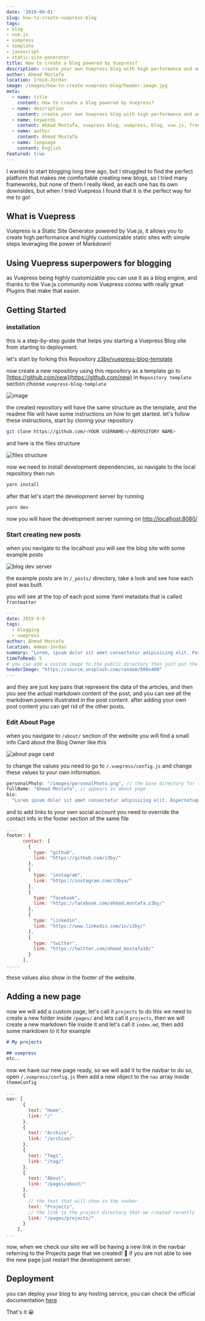 ```yaml
---
date: '2019-09-01'
slug: how-to-create-vuepress-blog
tags:
- blog
- vue.js
- vuepress
- template
- javascript
- static-site-generator
title: How to create a blog powered by Vuepress?
description: create your own Vuepress blog with high performance and and cool design...
author: Ahmad Mostafa
location: Irbid-Jordan
image: /images/how-to-create-vuepress-blog/header-image.jpg
meta:
  - name: title
    content: How to create a blog powered by Vuepress?
  - name: description
    content: create your own Vuepress blog with high performance and and cool design...
  - name: keywords
    content: Ahmad Mostafa, vuepress blog, vuepress, blog, vue.js, free blog template, open-source vuepress theme
  - name: author
    content: Ahmad Mostafa
  - name: language
    content: English
featured: true
---
```


I wanted to start blogging long time ago, but I struggled to find the perfect platform that makes me comfortable creating new blogs, so I tried many frameworks, but none of them I really liked, as each one has its own downsides, but when I tried Vuepress I found that it is the perfect way for me to go!

## What is Vuepress

Vuepress is a Static Site Generator powered by Vue.js, it allows you to create high performance and highly customizable static sites with simple steps leveraging the power of Markdown!

## Using Vuepress superpowers for blogging

as Vuepress being highly customizable you can use it as a blog engine, and thanks to the Vue.js community now Vuepress comes with really great Plugins that make that easier.

## Getting Started

### installation

this is a step-by-step guide that helps you starting a Vuepress Blog site from starting to deployment.

let's start by forking this Repository [z3by/vuepress-blog-template](https://github.com/z3by/vuepress-blog-template)

now create a new repository using this repository as a template go to [https://github.com/new](https://github.com/new)
in `Repository template` section choose `vuepress-blog-template`

![image](/images/how-to-create-vuepress-blog/1.png)

the created repository will have the same structure as the template, and the readme file will have some instructions on how to get started.
let's follow these instructions, start by cloning your repository

```bash
git clone https://github.com/<YOUR USERNAME>/<REPOSITORY NAME>
```

and here is the files structure

![files structure](/images/how-to-create-vuepress-blog/2.png)

now we need to install development dependencies, so navigate to the local repository then run

```bash
yarn install
```

after that let's start the development server by running

```bash
yarn dev
```

now you will have the development server running on [http://localhost:8080/](http://localhost:8080/)

### Start creating new posts

when you navigate to the localhost you will see the blog site with some example posts

![blog dev server](/images/how-to-create-vuepress-blog/3.png)

the example posts are in `/_posts/` directory, take a look and see how each post was built.

you will see at the top of each post some Yaml metadata that is called `frontmatter`

```yml
---
date: 2019-9-9
tags:
  - blogging
  - vuepress
author: Ahmad Mostafa
location: Amman-Jordan
summary: "Lorem, ipsum dolor sit amet consectetur adipisicing elit. Perspiciatis vel corporis ducimus iste, quos eligendi quidem omnis alias dignissimos reiciendis odio excepturi neque nulla iusto magni reprehenderit atque voluptates dicta."
timeToRead: 5
# you can add a custom image to the public directory then just put the url here for example /images/....
headerImage: "https://source.unsplash.com/random/800x400" 
---

```

and they are just key pairs that represent the data of the articles, and then you see the actual markdown content of the post, and you can see all the markdown powers illustrated in the post content.
after adding your own post content you can get rid of the other posts.

### Edit About Page

when you navigate to `/about/` section of the website you will find a small info Card about the Blog Owner like this

![about page card](/images/how-to-create-vuepress-blog/4.png)

to change the values you need to go to `/.vuepress/config.js` and change these values to your own information.

```js
personalPhoto: "/images/personalPhoto.png", // the base directory for this image is the public directory
fullName: "Ahmad Mostafa", // appears in about page
bio:
  "Lorem ipsum dolor sit amet consectetur adipisicing elit. Aspernatuquam voluptas nam dolorum minus consequuntur fugit quis repellenduhic vero praesentium facilis amet minima officia impedit, expeditquo veniam perferendis.", // appears in about page
```

and to add links to your own social account you need to override the contact info in the footer section of the same file

```js
....
footer: {
      contact: [
        {
          type: "github",
          link: "https://github.com/z3by/"
        },
        {
          type: "instagram",
          link: "https://instagram.com/z3bya/"
        },
        {
          type: "facebook",
          link: "https://facebook.com/ahmad.mostafa.z3by/"
        },
        {
          type: "linkedin",
          link: "https://www.linkedin.com/in/z3by/"
        },
        {
          type: "twitter",
          link: "https://twitter.com/ahmad_mostafa10/"
        }
      ],
.....

```

these values also show in the footer of the website.

## Adding a new page

now we will add a custom page, let's call it `projects`
to do this we need to create a new folder inside `/pages/` and lets call it `projects`, then we will create a new markdown file inside it and let's call it `index.md`, then add some markdown to it for example

```markdown
# My projects

## vuepress
etc..
```

now we have our new page ready, so we will add it to the navbar
to do so, open `/.vuepress/config.js` then add a new object to the `nav` array inside `themeConfig`

```js
...
nav: [
      {
        text: "Home",
        link: "/"
      },
      {
        text: "Archive",
        link: "/archive/"
      },
      {
        text: "Tags",
        link: "/tag/"
      },
      {
        text: "About",
        link: "/pages/about/"
      },
      {
        // the text that will show in the navbar
        text: "Projects",
        // the link to the project directory that we created recently
        link: "/pages/projects/"
      }
    ],
...
```
now, when we check our site we will be having a new link in the navbar referring to the Projects page that we created! :tada:
if you are not able to see the new page just restart the development server.

## Deployment

you can deploy your blog to any hosting service, you can check the official documentation [here](https://vuepress.vuejs.org/guide/deploy.html#github-pages)

That's it :grinning:

